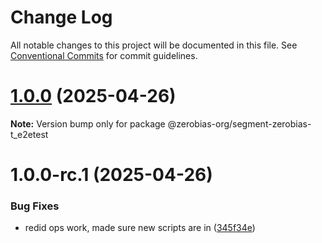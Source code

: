 # Change Log

All notable changes to this project will be documented in this file.
See [Conventional Commits](https://conventionalcommits.org) for commit guidelines.

# [1.0.0](https://github.com/zerobias-org/segment/compare/@zerobias-org/segment-zerobias-t_e2etest@1.0.0-rc.1...@zerobias-org/segment-zerobias-t_e2etest@1.0.0) (2025-04-26)

**Note:** Version bump only for package @zerobias-org/segment-zerobias-t_e2etest





# 1.0.0-rc.1 (2025-04-26)


### Bug Fixes

* redid ops work, made sure new scripts are in ([345f34e](https://github.com/zerobias-org/segment/commit/345f34ec926029dc141943b3e321676adb4a2888))
